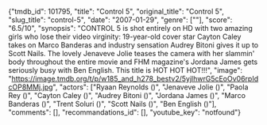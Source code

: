 {"tmdb_id": 101795, "title": "Control 5", "original_title": "Control 5", "slug_title": "control-5", "date": "2007-01-29", "genre": [""], "score": "6.5/10", "synopsis": "CONTROL 5 is shot entirely on HD with two amazing girls who lose their video virginity: 19-year-old cover star Cayton Caley takes on Marco Banderas and industry sensation Audrey Bitoni gives it up to Scott Nails. The lovely Jenaveve Jolie teases the camera with her slammin' body throughout the entire movie and FHM magazine's Jordana James gets seriously busy with Ben English. This title is HOT HOT HOT!!!", "image": "https://image.tmdb.org/t/p/w185_and_h278_bestv2/5yjlhwrG5cEoOv06rpIdcOP8MMj.jpg", "actors": ["Ryaan Reynolds ()", "Jenaveve Jolie ()", "Paola Rey ()", "Cayton Caley ()", "Audrey Bitoni ()", "Jordana James ()", "Marco Banderas ()", "Trent Soluri ()", "Scott Nails ()", "Ben English ()"], "comments": [], "recommandations_id": [], "youtube_key": "notfound"}